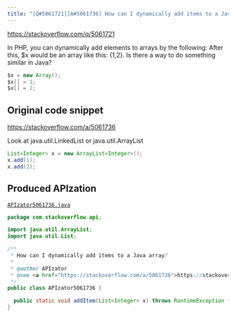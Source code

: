```yaml
---
title: "[Q#5061721][A#5061736] How can I dynamically add items to a Java array?"
---
```


https://stackoverflow.com/q/5061721

In PHP, you can dynamically add elements to arrays by the following:
After this, $x would be an array like this: {1,2}.
Is there a way to do something similar in Java?


```java
$x = new Array();
$x[] = 1;
$x[] = 2;
```


## Original code snippet

https://stackoverflow.com/a/5061736

Look at java.util.LinkedList or java.util.ArrayList

```java
List<Integer> x = new ArrayList<Integer>();
x.add(1);
x.add(2);
```

## Produced APIzation

[`APIzator5061736.java`](/data/search/java/APIzator5061736.java)

```java
package com.stackoverflow.api;

import java.util.ArrayList;
import java.util.List;

/**
 * How can I dynamically add items to a Java array?
 *
 * @author APIzator
 * @see <a href="https://stackoverflow.com/a/5061736">https://stackoverflow.com/a/5061736</a>
 */
public class APIzator5061736 {

  public static void addItem(List<Integer> x) throws RuntimeException {}
}
```